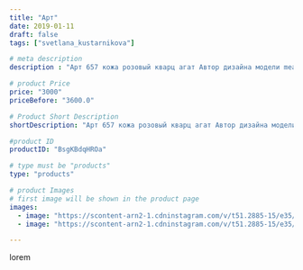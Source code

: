 ```yaml
---
title: "Арт"
date: 2019-01-11
draft: false
tags: ["svetlana_kustarnikova"]

# meta description
description : "Арт 657 кожа розовый кварц агат Автор дизайна модели mea _ elena _"

# product Price
price: "3000"
priceBefore: "3600.0"

# Product Short Description
shortDescription: "Арт 657 кожа розовый кварц агат Автор дизайна модели mea _ elena _"

#product ID
productID: "BsgKBdqHROa"

# type must be "products"
type: "products"

# product Images
# first image will be shown in the product page
images:
  - image: "https://scontent-arn2-1.cdninstagram.com/v/t51.2885-15/e35/49284579_380394519384294_7954583142570652830_n.jpg?_nc_ht=scontent-arn2-1.cdninstagram.com&_nc_cat=106&_nc_ohc=XoNtIIGIQJwAX_3B6_o&se=7&tp=1&oh=1d2c2f1c10eaafc632556433516d0475&oe=60614BC6&ig_cache_key=MTk1NDYwNjMxNDA0ODgxMjkzMg%3D%3D.2"
  - image: "https://scontent-arn2-1.cdninstagram.com/v/t51.2885-15/e35/47695012_894437120947023_414425636398231812_n.jpg?_nc_ht=scontent-arn2-1.cdninstagram.com&_nc_cat=103&_nc_ohc=o2nMGtc0dE4AX_a7pJC&tp=1&oh=160696a9eb8cf8c96dfe033f7e17e483&oe=6061964A&ig_cache_key=MTk1NDYwNjMxNDA2NTY4MjM1Mw%3D%3D.2"

---
```

lorem
